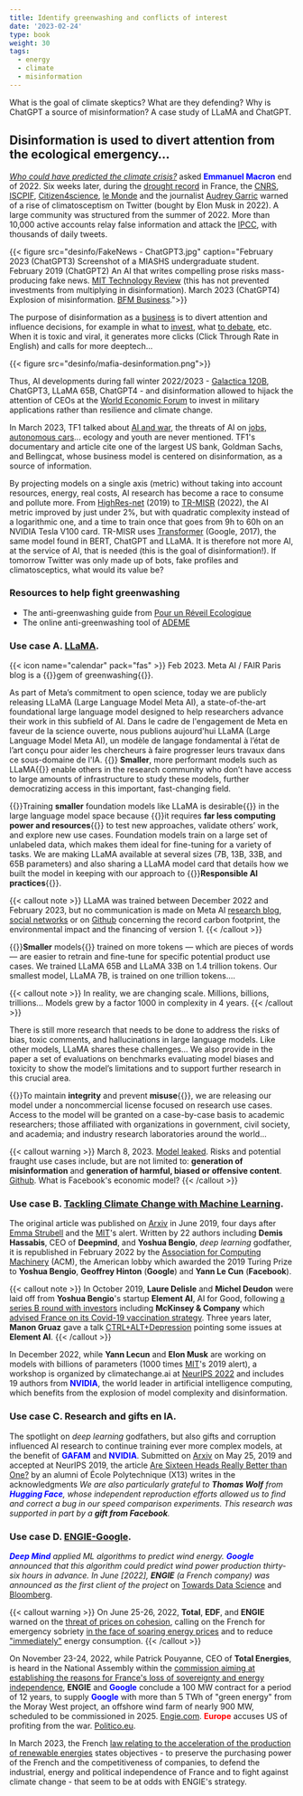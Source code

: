 ```yaml
---
title: Identify greenwashing and conflicts of interest
date: '2023-02-24'
type: book
weight: 30
tags:
  - energy
  - climate
  - misinformation
---
```


What is the goal of climate skeptics? What are they defending? Why is ChatGPT a source of misinformation? A case study of LLaMA and ChatGPT.

<!--more-->

## Disinformation is used to divert attention from the ecological emergency…

<i>[Who could have predicted the climate crisis?](https://www.youtube.com/watch?v=SsqYCvJvxQY&ab_channel=INAPolitique)</i> asked <b style="color:blue;">Emmanuel Macron</b> end of 2022.
Six weeks later, during the [drought record](https://meteofrance.com/actualites-et-dossiers/actualites/climat/secheresse-32-jours-sans-pluie-en-france-record-battu) in France, the [CNRS](https://lejournal.cnrs.fr/articles/climatosceptiques-sur-twitter-enquete-sur-les-mercenaires-de-lintox), [ISCPIF](https://iscpif.fr/climatoscope/?p=72), [Citizen4science](https://citizen4science.org/climatoscope-du-cnrs-les-nouveaux-fronts-du-denialisme-et-du-climato-scepticisme/), [le Monde](https://www.lemonde.fr/planete/article/2023/02/13/la-france-fait-face-a-un-fort-regain-de-climatoscepticisme-sur-twitter_6161691_3244.html) and the journalist [Audrey Garric](https://twitter.com/audreygarric/status/1625416947729944579?cxt=HHwWhsC-1cSG0o4tAAAA) warned of a rise of climatosceptism on Twitter (bought by Elon Musk in 2022). A large community was structured from the summer of 2022. More than 10,000 active accounts relay false information and attack the [IPCC](https://www.ecologie.gouv.fr/publication-du-6e-rapport-synthese-du-giec), with thousands of daily tweets.

{{< figure src="desinfo/FakeNews - ChatGPT3.jpg" caption="February 2023 (ChatGPT3) Screenshot of a MIASHS undergraduate student. February 2019 (ChatGPT2) An AI that writes compelling prose risks mass-producing fake news. [MIT Technology Review](https://www.technologyreview.com/2019/02/14/137426/an-ai-tool-auto-generates-fake-news-bogus-tweets-and-plenty-of-gibberish/ ) (this has not prevented investments from multiplying in disinformation). March 2023 (ChatGPT4) Explosion of misinformation. [BFM Business](https://www.bfmtv.com/tech/intelligence-artificielle/le-patron-de-l-entreprise-a-l-origine-de-chat-gpt-a-un-peu-peur-de-chat-gpt_AV-202303210270.html).">}}

The purpose of disinformation as a [business](https://www.bfmtv.com/tech/intelligence-artificielle/le-patron-de-l-entreprise-a-l-origine-de-chat-gpt-a-un-peu-peur-de-chat-gpt_AV-202303210270.html) is to divert attention and influence decisions, for example in what to [invest](https://www.bpifrance.fr/nos-actualites/rencontres-economiques-daix-en-provence-un-regard-sur-le-monde-demain), what [to debate](https://www.bfmtv.com/tech/intelligence-artificielle/pour-la-premiere-fois-l-assemblee-nationale-va-debattre-d-un-amendement-redige-par-chat-gpt_AV-202303210310.html), etc. When it is toxic and viral, it generates more clicks (Click Through Rate in English) and calls for more deeptech...

{{< figure src="desinfo/mafia-desinformation.png">}}

Thus, AI developments during fall winter 2022/2023 - [Galactica 120B](https://huggingface.co/facebook/galactica-120b), ChatGPT3, LLaMA 65B, ChatGPT4 - and disinformation allowed to hijack the attention of CEOs at the [World Economic Forum](https://www.reuters.com/technology/davos-2023-ceos-buzz-about-chatgpt-style-ai-world-economic-forum-2023-01-17/) to invest in military applications rather than resilience and climate change.

In March 2023, TF1 talked about [AI and war](https://www.tf1info.fr/player/debdff38-d5d9-4685-84ef-7959f4cdd39e/), the threats of AI on [jobs, autonomous cars](https://www.tf1info.fr/sciences-et-innovation/interview-destruction-d-emplois-desinformation-faut-il-mettre-en-pause-les-recherches-sur-l-ia-intelligence-artificielle-comme-chatgpt-comme-le-demande-une-tribune-2252595.html)... ecology and youth are never mentioned. TF1's documentary and article cite one of the largest US bank, Goldman Sachs, and Bellingcat, whose business model is centered on disinformation, as a source of information.

By projecting models on a single axis (metric) without taking into account resources, energy, real costs, AI research has become a race to consume and pollute more. From [HighRes-net](https://github.com/ServiceNow/HighRes-net) (2019) to [TR-MISR](https://paperswithcode.com/sota/multi-frame-super-resolution-on-proba-v?p=highres-net-recursive-fusion-for-multi-frame) (2022), the AI metric improved by just under 2%, but with quadratic complexity instead of a logarithmic one, and a time to train once that goes from 9h to 60h on an NVIDIA Tesla V100 card. TR-MISR uses [Transformer](https://arxiv.org/abs/1706.03762) (Google, 2017), the same model found in BERT, ChatGPT and LLaMA. It is therefore not more AI, at the service of AI, that is needed (this is the goal of disinformation!).
If tomorrow Twitter was only made up of bots, fake profiles and climatosceptics, what would its value be?

### Resources to help fight greenwashing
- The anti-greenwashing guide from [Pour un Réveil Ecologique](https://pour-un-reveil-ecologique.org/fr/les-entreprises-nous-repondent/#guide-anti-greenwashing)
- The online anti-greenwashing tool of [ADEME](https://communication-responsable.ademe.fr/antigreenwashing)

### Use case A. [LLaMA](https://ai.facebook.com/blog/large-language-model-llama-meta-ai/).
{{< icon name="calendar" pack="fas" >}} Feb 2023. Meta AI / FAIR Paris blog is a {{<hl>}}gem of greenwashing{{</hl>}}.

As part of Meta’s commitment to open science, today we are publicly releasing LLaMA (Large Language Model Meta AI), a state-of-the-art foundational large language model designed to help researchers advance their work in this subfield of AI. Dans le cadre de l'engagement de Meta en faveur de la science ouverte, nous publions aujourd'hui LLaMA (Large Language Model Meta AI), un modèle de langage fondamental à l’état de l’art conçu pour aider les chercheurs à faire progresser leurs travaux dans ce sous-domaine de l'IA. {{<hl>}} <b>Smaller</b>, more performant models such as LLaMA{{</hl>}} enable others in the research community who don’t have access to large amounts of infrastructure to study these models, further democratizing access in this important, fast-changing field.

{{<hl>}}Training <b>smaller</b> foundation models like LLaMA is desirable{{</hl>}} in the large language model space because {{<hl>}}it requires <b>far less computing power and resources</b>{{</hl>}} to test new approaches, validate others’ work, and explore new use cases. Foundation models train on a large set of unlabeled data, which makes them ideal for fine-tuning for a variety of tasks. We are making LLaMA available at several sizes (7B, 13B, 33B, and 65B parameters) and also sharing a LLaMA model card that details how we built the model in keeping with our approach to {{<hl>}}<b>Responsible AI practices</b>{{</hl>}}.

{{< callout note >}}
LLaMA was trained between December 2022 and February 2023, but no communication is made on Meta AI [research blog](https://ai.facebook.com/blog/large-language-model-llama-meta-ai/), [social networks](https://www.linkedin.com/posts/yann-lecun_github-facebookresearchllama-inference-activity-7034956639526952960-B1-d?trk=public_profile_like_view) or on [Github](https://github.com/facebookresearch/llama/blob/1076b9c51c77ad06e9d7ba8a4c6df775741732bd/MODEL_CARD.md) concerning the record carbon footprint, the environmental impact and the financing of version 1.
{{< /callout >}}

{{<hl>}}<b>Smaller</b> models{{</hl>}} trained on more tokens — which are pieces of words — are easier to retrain and fine-tune for specific potential product use cases. We trained LLaMA 65B and LLaMA 33B on 1.4 trillion tokens. Our smallest model, LLaMA 7B, is trained on one trillion tokens....

{{< callout note >}}
In reality, we are changing scale. Millions, billions, trillions... Models grew by a factor 1000 in complexity in 4 years.
{{< /callout >}}

There is still more research that needs to be done to address the risks of bias, toxic comments, and hallucinations in large language models. Like other models, LLaMA shares these challenges... We also provide in the paper a set of evaluations on benchmarks evaluating model biases and toxicity to show the model’s limitations and to support further research in this crucial area.

{{<hl>}}To maintain <b>integrity</b> and prevent <b>misuse</b>{{</hl>}}, we are releasing our model under a noncommercial license focused on research use cases. Access to the model will be granted on a case-by-case basis to academic researchers; those affiliated with organizations in government, civil society, and academia; and industry research laboratories around the world...

{{< callout warning >}}
March 8, 2023. [Model leaked](https://www.01net.com/actualites/fuite-meta-alternative-chatgpt-meta-partagee-forum.html). Risks and potential fraught use cases include, but are not limited to: <b>generation of misinformation</b> and <b>generation of harmful, biased or offensive content</b>. [Github](https://github.com/facebookresearch/llama/blob/1076b9c51c77ad06e9d7ba8a4c6df775741732bd/MODEL_CARD.md). What is Facebook's economic model?
{{< /callout >}}

### Use case B. [Tackling Climate Change with Machine Learning](https://arxiv.org/abs/1906.05433).

The original article was published on [Arxiv](https://arxiv.org/abs/1906.05433v1) in June 2019, four days after [Emma Strubell](https://arxiv.org/abs/1906.02243) and the [MIT](https://www.technologyreview.com/2019/06/06/239031/training-a-single-ai-model-can-emit-as-much-carbon-as-five-cars-in-their-lifetimes/)'s alert. Written by 22 authors including <b>Demis Hassabis</b>, CEO of <b>Deepmind</b>, and <b>Yoshua Bengio</b>, <i>deep learning</i> godfather, it is republished in February 2022 by the [Association for Computing Machinery](https://dl.acm.org/doi/10.1145/3485128) (ACM), the American lobby which awarded the 2019 Turing Prize to <b>Yoshua Bengio</b>, <b>Geoffrey Hinton</b> (<b>Google</b>) and <b>Yann Le Cun</b> (<b>Facebook</b>).

{{< callout note >}}
In October 2019, <b>Laure Delisle</b> and <b>Michel Deudon</b> were laid off from <b>Yoshua Bengio</b>'s startup <b>Element AI</b>, AI for Good, following [a series B round with investors](https://www.cdpq.com/en/news/pressreleases/element-ai-raises-cad-200m-us-1514m-series-b-round-to-transform-commercial) including <b>McKinsey & Company</b> which [advised France on its Covid-19 vaccination strategy](https://www.francetvinfo.fr/sante/maladie/coronavirus/vaccin/covid-19-on-vous-resume-la-polemique-autour-de-mckinsey-le-cabinet-qui-conseille-le-gouvernement-sur-la-strategie-vaccinale_4291131.html). Three years later, <b>Manon Gruaz</b> gave a talk [CTRL+ALT+Depression](https://www.youtube.com/watch?v=MN3D0uLEERU&ab_channel=GDGFrance) pointing some issues at <b>Element AI</b>.
{{< /callout >}}

In December 2022, while <b>Yann Lecun</b> and <b>Elon Musk</b> are working on models with billions of parameters (1000 times [MIT](https://www.technologyreview.com/2019/06/06/239031/training-a-single-ai-model-can-emit-as-much-carbon-as-five-cars-in-their-lifetimes/)'s 2019 alert), a workshop is organized by climatechange.ai at [NeurIPS 2022](https://www.climatechange.ai/events/neurips2022) and includes 19 authors from <b style='color:blue;'>NVIDIA</b>, the world leader in artificial intelligence computing, which benefits from the explosion of model complexity and disinformation.

### Use case C. Research and gifts en IA.

The spotlight on <i>deep learning</i> godfathers, but also gifts and corruption influenced AI research to continue training ever more complex models, at the benefit of <b style='color:blue;'>GAFAM</b> and <b style='color:blue;'>NVIDIA</b>.
Submitted on [Arxiv](https://arxiv.org/abs/1905.10650) on May 25, 2019 and accepted at NeurIPS 2019, the article [Are Sixteen Heads Really Better than One?](https://arxiv.org/abs/1905.10650) by an alumni of École Polytechnique (X13) writes in the acknowledgments <i> We are also particularly grateful to <b>Thomas Wolf</b> from <b style='color:blue;'>Hugging Face</b>, whose independent reproduction efforts allowed us to find and correct a bug in our speed comparison experiments. This research was supported in part by a <b>gift from Facebook</b>. </i>

### Use case D. [ENGIE-Google](https://www.bloomberg.com/news/articles/2022-06-01/google-and-france-s-engie-team-up-to-accelerate-wind-power#xj4y7vzkg).

<i><b style='color:blue;'>Deep Mind</b> applied ML algorithms to predict wind energy. <b style='color:blue;'>Google</b> announced that this algorithm could predict wind power production thirty-six hours in advance. In June [2022], <b>ENGIE</b> (a French company) was announced as the first client of the project</i> on [Towards Data Science](https://towardsdatascience.com/machine-learning-to-tackle-climate-change-7911e004c3a2) and [Bloomberg](https://www.bloomberg.com/news/articles/2022-06-01/google-and-france-s-engie-team-up-to-accelerate-wind-power#xj4y7vzkg). 

{{< callout warning >}}
On June 25-26, 2022, <b>Total</b>, <b>EDF</b>, and <b>ENGIE</b> warned on the [threat of prices on cohesion](https://www.lejdd.fr/societe/tribune-le-prix-de-lenergie-menace-notre-cohesion-par-les-patrons-dengie-edf-et-totalenergies-9401), calling on the French for emergency sobriety [in the face of soaring energy prices](https://www.bfmtv.com/economie/total-edf-et-engie-appellent-les-francais-a-une-sobriete-d-urgence-face-a-la-flambee-des-prix-de-l-energie_VN-202206260112.html) and to reduce ["immediately"](https://www.bfmtv.com/economie/entreprises/energie/total-energies-edf-et-engie-appellent-a-reduire-immediatement-la-consommation-d-energie_AD-202206260081.html) energy consumption.
{{< /callout >}}

On November 23-24, 2022, while Patrick Pouyanne, CEO of <b>Total Energies</b>, is heard in the National Assembly within the [commission aiming at establishing the reasons for France's loss of sovereignty and energy independence](https://www.assemblee-nationale.fr/dyn/16/organes/autres-commissions/commissions-enquete/ce-independance-energetique), <b>ENGIE</b> and <b style='color:blue;'>Google</b> conclude a 100 MW contract for a period of 12 years, to supply <b style='color:blue;'>Google</b> with more than 5 TWh of "green energy" from the Moray West project, an offshore wind farm of nearly 900 MW, scheduled to be commissioned in 2025. [Engie.com](https://newsroom.engie.com/actualites/engie-et-google-concluent-un-contrat-dachat-delectricite-renouvelable-cppa-grace-au-developpement-docean-winds-dans-leolien-offshore-e469-ff316.html). <b style="color:red;">Europe</b> accuses US of profiting from the war. [Politico.eu](https://www.politico.eu/article/vladimir-putin-war-europe-ukraine-gas-inflation-reduction-act-ira-joe-biden-rift-west-eu-accuses-us-of-profiting-from-war/).

In March 2023, the French [law relating to the acceleration of the production of renewable energies](https://www.ecologie.gouv.fr/publication-loi-relative-acceleration-des-energies-renouvelables) states objectives - to preserve the purchasing power of the French and the competitiveness of companies, to defend the industrial, energy and political independence of France and to fight against climate change - that seem to be at odds with ENGIE's strategy.